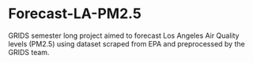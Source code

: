 # Forecast-LA-PM2.5
GRIDS semester long project aimed to forecast Los Angeles Air Quality levels (PM2.5) using dataset scraped from EPA and preprocessed by the GRIDS team.
